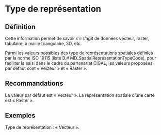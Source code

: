 
<!-- Begin @data_spatialrepresentationtype.md -->

# Type de représentation
## Définition
Cette information permet de savoir s’il s’agit de données vecteur, raster, tabulaire, à maille triangulaire, 3D, etc. 

Parmi les valeurs possibles des type de représentations spatiales définies par la norme ISO 19115 (liste B.# MD_SpatialRepresentationTypeCode), pour faciliter la saisi dans le cadre du partenariat CIGAL, les valeurs proposées par défaut sont « Vecteur » et « Raster ».
## Recommandations
La valeur par défaut est « Vecteur ».
La représentation spatiale d’une carte est « Raster ».
## Exemples
Type de représentation : « Vecteur ».

<!-- End @data_spatialrepresentationtype.md -->

